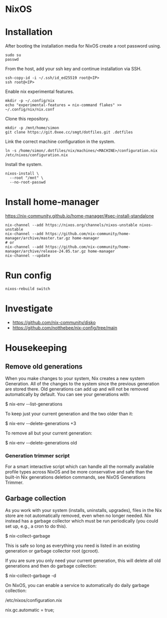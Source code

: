 # NixOS

# Installation

After booting the installation media for NixOS create a root password using.

```
sudo su
passwd
```

From the host, add your ssh key and continue installation via SSH.

```
ssh-copy-id -i ~/.ssh/id_ed25519 root@<IP>
ssh root@<IP>
```

Enable nix experimental features.

```
mkdir -p ~/.config/nix
echo "experimental-features = nix-command flakes" >> ~/.config/nix/nix.conf
```

Clone this repository.

```
mkdir -p /mnt/home/simon
git clone https://git.0xee.cc/smgt/dotfiles.git .dotfiles
```

Link the correct machine configuration in the system.

```
ln -s /home/simon/.dotfiles/nix/machines/<MACHINE>/configuration.nix /etc/nixos/configuration.nix
```

Install the system.

```
nixos-install \
  --root "/mnt" \
  --no-root-passwd
```

# Install home-manager

https://nix-community.github.io/home-manager/#sec-install-standalone

```console
nix-channel --add https://nixos.org/channels/nixos-unstable nixos-unstable
nix-channel --add https://github.com/nix-community/home-manager/archive/master.tar.gz home-manager
# or
nix-channel --add https://github.com/nix-community/home-manager/archive/release-24.05.tar.gz home-manager
nix-channel --update
```

# Run config

```console
nixos-rebuild switch
```

# Investigate

- https://github.com/nix-community/disko
- https://github.com/notthebee/nix-config/tree/main

# Housekeeping

## Remove old generations

When you make changes to your system, Nix creates a new system Generation. All of the changes to the system since the previous generation are stored there. Old generations can add up and will not be removed automatically by default. You can see your generations with:

  $ nix-env --list-generations

To keep just your current generation and the two older than it:

  $ nix-env --delete-generations +3

To remove all but your current generation:

  $ nix-env --delete-generations old

### Generation trimmer script

For a smart interactive script which can handle all the normally available profile types across NixOS and be more conservative and safe than the built-in Nix generations deletion commands, see NixOS Generations Trimmer.

## Garbage collection

As you work with your system (installs, uninstalls, upgrades), files in the Nix store are not automatically removed, even when no longer needed. Nix instead has a garbage collector which must be run periodically (you could set up, e.g., a cron to do this).

  $ nix-collect-garbage

This is safe so long as everything you need is listed in an existing generation or garbage collector root (gcroot).

If you are sure you only need your current generation, this will delete all old generations and then do garbage collection:

  $ nix-collect-garbage -d

On NixOS, you can enable a service to automatically do daily garbage collection:

/etc/nixos/configuration.nix

  nix.gc.automatic = true;

